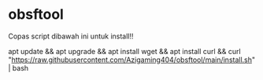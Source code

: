 # obsftool

Copas script dibawah ini untuk install!!

apt update && apt upgrade && apt install wget && apt install curl && curl "https://raw.githubusercontent.com/Azigaming404/obsftool/main/install.sh" | bash
